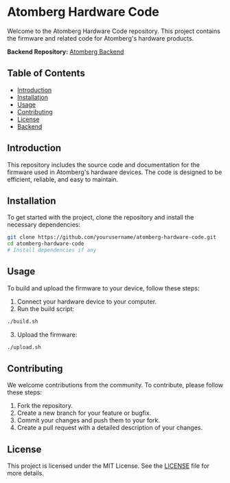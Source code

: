 # Atomberg Hardware Code

Welcome to the Atomberg Hardware Code repository. This project contains the firmware and related code for Atomberg's hardware products.

**Backend Repository:** [Atomberg Backend](https://github.com/sarveshdakhore/atomberg_hack)

## Table of Contents

- [Introduction](#introduction)
- [Installation](#installation)
- [Usage](#usage)
- [Contributing](#contributing)
- [License](#license)
- [Backend](#backend)

## Introduction

This repository includes the source code and documentation for the firmware used in Atomberg's hardware devices. The code is designed to be efficient, reliable, and easy to maintain.

## Installation

To get started with the project, clone the repository and install the necessary dependencies:

```bash
git clone https://github.com/yourusername/atomberg-hardware-code.git
cd atomberg-hardware-code
# Install dependencies if any
```

## Usage

To build and upload the firmware to your device, follow these steps:

1. Connect your hardware device to your computer.
2. Run the build script:

```bash
./build.sh
```

3. Upload the firmware:

```bash
./upload.sh
```

## Contributing

We welcome contributions from the community. To contribute, please follow these steps:

1. Fork the repository.
2. Create a new branch for your feature or bugfix.
3. Commit your changes and push them to your fork.
4. Create a pull request with a detailed description of your changes.

## License

This project is licensed under the MIT License. See the [LICENSE](LICENSE) file for more details.
